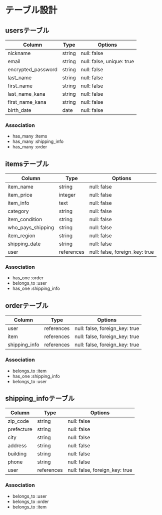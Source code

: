 # テーブル設計

## usersテーブル
| Column             | Type    | Options                   |
| ------------------ | ------- | ------------------------- |
| nickname           | string  | null: false               |
| email              | string  | null: false, unique: true |
| encrypted_password | string  | null: false               |
| last_name          | string  | null: false               |
| first_name         | string  | null: false               |
| last_name_kana     | string  | null: false               |
| first_name_kana    | string  | null: false               |
| birth_date         | date    | null: false               |

### Association

- has_many :items
- has_many :shipping_info
- has_many :order

## itemsテーブル
| Column            | Type        | Options                        |
| ----------------- | ----------- | ------------------------------ |
| item_name         | string      | null: false                    |
| item_price        | integer     | null: false                    |
| item_info         | text        | null: false                    |
| category          | string      | null: false                    |
| item_condition    | string      | null: false                    |
| who_pays_shipping | string      | null: false                    |
| item_region       | string      | null: false                    |
| shipping_date     | string      | null: false                    |
| user              | references  | null: false, foreign_key: true |

### Association
- has_one :order
- belongs_to :user
- has_one :shipping_info

## orderテーブル
| Column         | Type        | Options                        |
| -------------- | ----------- | ------------------------------ |
| user           | references  | null: false, foreign_key: true |
| item           | references  | null: false, foreign_key: true |
| shipping_info  | references  | null: false, foreign_key: true |

### Association
- belongs_to :item
- has_one :shipping_info
- belongs_to :user


## shipping_infoテーブル
| Column         | Type        | Options                        |
| -------------- | ----------- | ------------------------------ |
| zip_code       | string      | null: false                    |
| prefecture     | string      | null: false                    |
| city           | string      | null: false                    |
| address        | string      | null: false                    |
| building       | string      | null: false                    |
| phone          | string      | null: false                    |
| user           | references  | null: false, foreign_key: true |


### Association
- belongs_to :user
- belongs_to :order
- belongs_to :item
